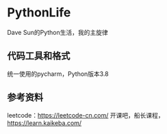 # PythonLife
Dave Sun的Python生活，我的主旋律

## 代码工具和格式
统一使用的pycharm，Python版本3.8

## 参考资料
leetcode：https://leetcode-cn.com/
开课吧，船长课程，https://learn.kaikeba.com/
